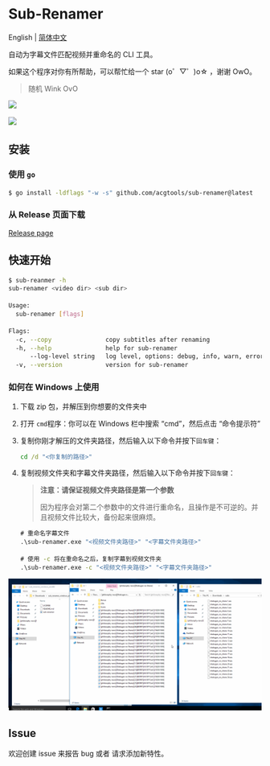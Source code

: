 # Sub-Renamer

English | [简体中文](./)

自动为字幕文件匹配视频并重命名的 CLI 工具。

如果这个程序对你有所帮助，可以帮忙给一个 star  (o゜▽゜)o☆ ，谢谢 OwO。

> 随机 Wink OvO

<!-- If you want to deploy your own service for random waifu. Check: https://github.com/dreamjz/waifu-getter -->
<img src="https://waifu-getter.vercel.app/sfw?eps=wink" />

<br />

<!-- 
  If you prefer to use your own Moe-Counter
  please refer to the tutorial 
  in its original repo: https://github.com/journey-ad/Moe-Counter
  and deploy it to the Replit or Glitch
-->
![](https://political-capable-roll.glitch.me/get/@acgtoolssubrenamer?theme=rule34)

## 安装

### 使用 `go`

```sh
$ go install -ldflags "-w -s" github.com/acgtools/sub-renamer@latest
```

### 从 Release 页面下载

[Release page](https://github.com/acgtools/sub-renamer/releases)

## 快速开始

```sh
$ sub-reanmer -h
sub-renamer <video dir> <sub dir>

Usage:
  sub-renamer [flags]

Flags:
  -c, --copy               copy subtitles after renaming
  -h, --help               help for sub-renamer
      --log-level string   log level, options: debug, info, warn, error (default "info")
  -v, --version            version for sub-renamer

```

### 如何在 Windows 上使用

1. 下载 zip 包，并解压到你想要的文件夹中

2. 打开 `cmd`程序：你可以在 Windows 栏中搜索 “cmd”，然后点击 “命令提示符”

3. 复制你刚才解压的文件夹路径，然后输入以下命令并按下`回车键`：

   ```cmd
   cd /d "<你复制的路径>"
   ```

4. 复制视频文件夹和字幕文件夹路径，然后输入以下命令并按下`回车键`：

   > **注意：请保证视频文件夹路径是第一个参数**
   >
   > 因为程序会对第二个参数中的文件进行重命名，且操作是不可逆的。并且视频文件比较大，备份起来很麻烦。

   ```cmd
   # 重命名字幕文件
   .\sub-renamer.exe "<视频文件夹路径>" "<字幕文件夹路径>"
   
   # 使用 -c 将在重命名之后，复制字幕到视频文件夹
   .\sub-renamer.exe -c "<视频文件夹路径>" "<字幕文件夹路径>"
   ```

![](./docs/assets/how_to_use.gif)

## Issue

欢迎创建 issue 来报告 bug 或者 请求添加新特性。

